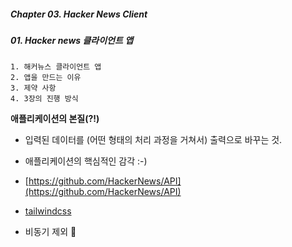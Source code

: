 ##### Chapter 03. Hacker News Client

##### 01. Hacker news 클라이언트 앱

```
1. 해커뉴스 클라이언트 앱
2. 앱을 만드는 이유
3. 제약 사항
4. 3장의 진행 방식
```

**애플리케이션의 본질(?!)**

- 입력된 데이터를 (어떤 형태의 처리 과정을 거쳐서) 출력으로 바꾸는 것.
- 애플리케이션의 핵심적인 감각 :-)

- [https://github.com/HackerNews/API](https://github.com/HackerNews/API)
- [tailwindcss](https://tailwindcss.com/)
- 비동기 제외 🥲
